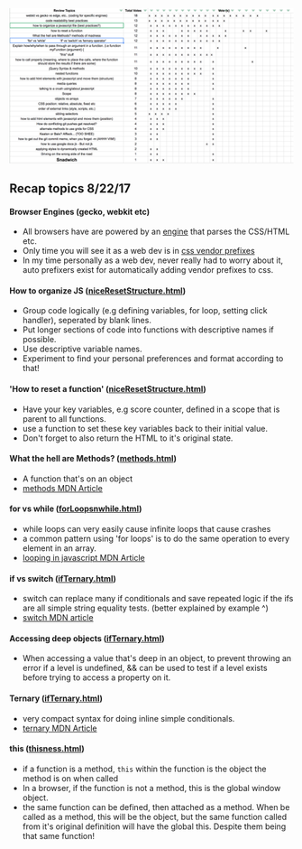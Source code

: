 ![Student Topic Vote Sheet](topicBuildUp.png)

## Recap topics 8/22/17

#### Browser Engines (gecko, webkit etc)

- All browsers have are powered by an [engine](https://en.wikipedia.org/wiki/Web_browser_engine) that parses the CSS/HTML etc.
- Only time you will see it as a web dev is in [css vendor prefixes](https://developer.mozilla.org/en-US/docs/Glossary/Vendor_Prefix)
- In my time personally as a web dev, never really had to worry about it, auto prefixers exist for automatically adding vendor prefixes to css.

#### How to organize JS ([niceResetStructure.html](niceResetStructure.html))

- Group code logically (e.g defining variables, for loop, setting click handler), seperated by blank lines.
- Put longer sections of code into functions with descriptive names if possible.
- Use descriptive variable names.
- Experiment to find your personal preferences and format according to that!

#### 'How to reset a function' ([niceResetStructure.html](niceResetStructure.html))

- Have your key variables, e.g score counter, defined in a scope that is parent to all functions.
- use a function to set these key variables back to their initial value.
- Don't forget to also return the HTML to it's original state.

#### What the hell are Methods? ([methods.html](methods.html))

- A function that's on an object
- [methods MDN Article](https://developer.mozilla.org/en-US/docs/Glossary/Method)

#### for vs while ([forLoopsnwhile.html](forLoopsnwhile.html))

- while loops can very easily cause infinite loops that cause crashes
- a common pattern using 'for loops' is to do the same operation to every element in an array.
- [looping in javascript MDN Article](https://developer.mozilla.org/en-US/docs/Web/JavaScript/Guide/Loops_and_iteration)

#### if vs switch ([ifTernary.html](ifTernary.html))

- switch can replace many if conditionals and save repeated logic if the ifs are all simple string equality tests. (better explained by example ^)
- [switch MDN article](https://developer.mozilla.org/en-US/docs/Web/JavaScript/Reference/Statements/switch)

#### Accessing deep objects ([ifTernary.html](ifTernary.html))

- When accessing a value that's deep in an object, to prevent throwing an error if a level is undefined, && can be used to test if a level exists before trying to access a property on it.

#### Ternary ([ifTernary.html](ifTernary.html))

- very compact syntax for doing inline simple conditionals.
- [ternary MDN Article](https://developer.mozilla.org/en-US/docs/Web/JavaScript/Reference/Operators/Conditional_Operator)

#### this ([thisness.html](./thisness.html))

- if a function is a method, `this` within the function is the object the method is on when called
- In a browser, if the function is not a method, this is the global window object.
- the same function can be defined, then attached as a method. When be called as a method, this will be the object, but the same function called from it's original definition will have the global this. Despite them being that same function!

